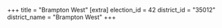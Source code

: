 +++
title = "Brampton West"
[extra]
election_id = 42
district_id = "35012"
district_name = "Brampton West"
+++
